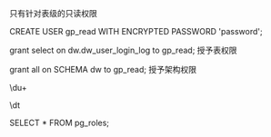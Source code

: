 只有针对表级的只读权限

CREATE USER gp\_read WITH ENCRYPTED PASSWORD 'password';

grant select on dw.dw\_user\_login\_log  to gp\_read;  授予表权限

 grant all on SCHEMA dw to gp\_read;  授予架构权限

\du+

\dt

SELECT \* FROM pg\_roles;

